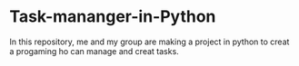# Task-mananger-in-Python
In this repository, me and my group are making a project in python to creat a progaming ho can manage and creat tasks.
